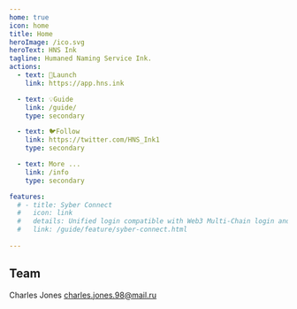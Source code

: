 ```yaml
---
home: true
icon: home
title: Home
heroImage: /ico.svg
heroText: HNS Ink
tagline: Humaned Naming Service Ink.
actions:
  - text: 🚀Launch
    link: https://app.hns.ink

  - text: 💡Guide
    link: /guide/
    type: secondary

  - text: 🐦Follow
    link: https://twitter.com/HNS_Ink1
    type: secondary 

  - text: More ...
    link: /info
    type: secondary 

features:
  # - title: Syber Connect
  #   icon: link
  #   details: Unified login compatible with Web3 Multi-Chain login and web2 OpenID login. 
  #   link: /guide/feature/syber-connect.html
 
---  
```


## Team
Charles Jones <charles.jones.98@mail.ru>